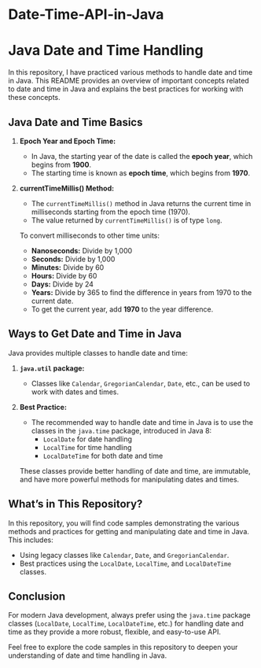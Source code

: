 ﻿# Date-Time-API-in-Java
# Java Date and Time Handling

In this repository, I have practiced various methods to handle date and time in Java. This README provides an overview of important concepts related to date and time in Java and explains the best practices for working with these concepts.

## Java Date and Time Basics

1. **Epoch Year and Epoch Time:**
   - In Java, the starting year of the date is called the **epoch year**, which begins from **1900**.
   - The starting time is known as **epoch time**, which begins from **1970**.

2. **currentTimeMillis() Method:**
   - The `currentTimeMillis()` method in Java returns the current time in milliseconds starting from the epoch time (1970).
   - The value returned by `currentTimeMillis()` is of type `long`.

   To convert milliseconds to other time units:
   - **Nanoseconds:** Divide by 1,000
   - **Seconds:** Divide by 1,000
   - **Minutes:** Divide by 60
   - **Hours:** Divide by 60
   - **Days:** Divide by 24
   - **Years:** Divide by 365 to find the difference in years from 1970 to the current date.
   - To get the current year, add **1970** to the year difference.

## Ways to Get Date and Time in Java

Java provides multiple classes to handle date and time:

1. **`java.util` package:**
   - Classes like `Calendar`, `GregorianCalendar`, `Date`, etc., can be used to work with dates and times.

2. **Best Practice:**
   - The recommended way to handle date and time in Java is to use the classes in the `java.time` package, introduced in Java 8:
     - `LocalDate` for date handling
     - `LocalTime` for time handling
     - `LocalDateTime` for both date and time

   These classes provide better handling of date and time, are immutable, and have more powerful methods for manipulating dates and times.

## What’s in This Repository?

In this repository, you will find code samples demonstrating the various methods and practices for getting and manipulating date and time in Java. This includes:

- Using legacy classes like `Calendar`, `Date`, and `GregorianCalendar`.
- Best practices using the `LocalDate`, `LocalTime`, and `LocalDateTime` classes.

## Conclusion

For modern Java development, always prefer using the `java.time` package classes (`LocalDate`, `LocalTime`, `LocalDateTime`, etc.) for handling date and time as they provide a more robust, flexible, and easy-to-use API.

Feel free to explore the code samples in this repository to deepen your understanding of date and time handling in Java.
